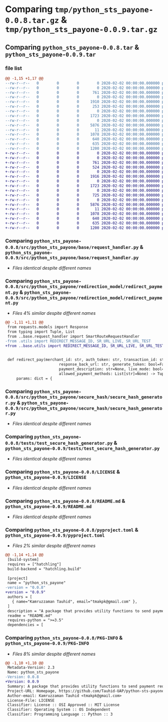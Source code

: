 # Comparing `tmp/python_sts_payone-0.0.8.tar.gz` & `tmp/python_sts_payone-0.0.9.tar.gz`

## Comparing `python_sts_payone-0.0.8.tar` & `python_sts_payone-0.0.9.tar`

### file list

```diff
@@ -1,15 +1,17 @@
--rw-r--r--   0        0        0        0 2020-02-02 00:00:00.000000 python_sts_payone-0.0.8/src/python_sts_payone/__init__.py
--rw-r--r--   0        0        0        0 2020-02-02 00:00:00.000000 python_sts_payone-0.0.8/src/python_sts_payone/base/__init__.py
--rw-r--r--   0        0        0      761 2020-02-02 00:00:00.000000 python_sts_payone-0.0.8/src/python_sts_payone/base/request_handler.py
--rw-r--r--   0        0        0        0 2020-02-02 00:00:00.000000 python_sts_payone-0.0.8/src/python_sts_payone/redirection_model/__init__.py
--rw-r--r--   0        0        0     1910 2020-02-02 00:00:00.000000 python_sts_payone-0.0.8/src/python_sts_payone/redirection_model/redirect_payment.py
--rw-r--r--   0        0        0      253 2020-02-02 00:00:00.000000 python_sts_payone-0.0.8/src/python_sts_payone/redirection_model/utils.py
--rw-r--r--   0        0        0        0 2020-02-02 00:00:00.000000 python_sts_payone-0.0.8/src/python_sts_payone/secure_hash/__init__.py
--rw-r--r--   0        0        0     1723 2020-02-02 00:00:00.000000 python_sts_payone-0.0.8/src/python_sts_payone/secure_hash/secure_hash_generator.py
--rw-r--r--   0        0        0        0 2020-02-02 00:00:00.000000 python_sts_payone-0.0.8/tests/__init__.py
--rw-r--r--   0        0        0     5876 2020-02-02 00:00:00.000000 python_sts_payone-0.0.8/tests/test_secure_hash_generator.py
--rw-r--r--   0        0        0       11 2020-02-02 00:00:00.000000 python_sts_payone-0.0.8/.gitignore
--rw-r--r--   0        0        0     1078 2020-02-02 00:00:00.000000 python_sts_payone-0.0.8/LICENSE
--rw-r--r--   0        0        0      640 2020-02-02 00:00:00.000000 python_sts_payone-0.0.8/README.md
--rw-r--r--   0        0        0      635 2020-02-02 00:00:00.000000 python_sts_payone-0.0.8/pyproject.toml
--rw-r--r--   0        0        0     1200 2020-02-02 00:00:00.000000 python_sts_payone-0.0.8/PKG-INFO
+-rw-r--r--   0        0        0        0 2020-02-02 00:00:00.000000 python_sts_payone-0.0.9/src/python_sts_payone/__init__.py
+-rw-r--r--   0        0        0        0 2020-02-02 00:00:00.000000 python_sts_payone-0.0.9/src/python_sts_payone/base/__init__.py
+-rw-r--r--   0        0        0      761 2020-02-02 00:00:00.000000 python_sts_payone-0.0.9/src/python_sts_payone/base/request_handler.py
+-rw-r--r--   0        0        0      524 2020-02-02 00:00:00.000000 python_sts_payone-0.0.9/src/python_sts_payone/base/utils.py
+-rw-r--r--   0        0        0        0 2020-02-02 00:00:00.000000 python_sts_payone-0.0.9/src/python_sts_payone/redirection_model/__init__.py
+-rw-r--r--   0        0        0     1916 2020-02-02 00:00:00.000000 python_sts_payone-0.0.9/src/python_sts_payone/redirection_model/redirect_payment.py
+-rw-r--r--   0        0        0        0 2020-02-02 00:00:00.000000 python_sts_payone-0.0.9/src/python_sts_payone/secure_hash/__init__.py
+-rw-r--r--   0        0        0     1723 2020-02-02 00:00:00.000000 python_sts_payone-0.0.9/src/python_sts_payone/secure_hash/secure_hash_generator.py
+-rw-r--r--   0        0        0        0 2020-02-02 00:00:00.000000 python_sts_payone-0.0.9/src/python_sts_payone/supporting/__init__.py
+-rw-r--r--   0        0        0      725 2020-02-02 00:00:00.000000 python_sts_payone-0.0.9/src/python_sts_payone/supporting/inquiry.py
+-rw-r--r--   0        0        0        0 2020-02-02 00:00:00.000000 python_sts_payone-0.0.9/tests/__init__.py
+-rw-r--r--   0        0        0     5876 2020-02-02 00:00:00.000000 python_sts_payone-0.0.9/tests/test_secure_hash_generator.py
+-rw-r--r--   0        0        0       11 2020-02-02 00:00:00.000000 python_sts_payone-0.0.9/.gitignore
+-rw-r--r--   0        0        0     1078 2020-02-02 00:00:00.000000 python_sts_payone-0.0.9/LICENSE
+-rw-r--r--   0        0        0      640 2020-02-02 00:00:00.000000 python_sts_payone-0.0.9/README.md
+-rw-r--r--   0        0        0      635 2020-02-02 00:00:00.000000 python_sts_payone-0.0.9/pyproject.toml
+-rw-r--r--   0        0        0     1200 2020-02-02 00:00:00.000000 python_sts_payone-0.0.9/PKG-INFO
```

### Comparing `python_sts_payone-0.0.8/src/python_sts_payone/base/request_handler.py` & `python_sts_payone-0.0.9/src/python_sts_payone/base/request_handler.py`

 * *Files identical despite different names*

### Comparing `python_sts_payone-0.0.8/src/python_sts_payone/redirection_model/redirect_payment.py` & `python_sts_payone-0.0.9/src/python_sts_payone/redirection_model/redirect_payment.py`

 * *Files 4% similar despite different names*

```diff
@@ -1,11 +1,11 @@
 from requests.models import Response
 from typing import Tuple, List
 from ..base.request_handler import SmartRouteRequestHandler
-from .utils import REDIRECT_MESSAGE_ID, SR_URL_LIVE, SR_URL_TEST
+from ..base.utils import REDIRECT_MESSAGE_ID, SR_URL_LIVE, SR_URL_TEST
 
 
 def redirect_pay(merchant_id: str, auth_token: str, transaction_id: str, amount: int, currency_iso_code: str,
                        response_back_url: str, generate_token: bool=False, payment_method_token: str=None,
                        payment_description: str=None, live_mode: bool=True, version: float=None, message_id: str=REDIRECT_MESSAGE_ID,
                        allowed_payment_methods: List[str]=None) -> Tuple[str, int]:
     params: dict = {
```

### Comparing `python_sts_payone-0.0.8/src/python_sts_payone/secure_hash/secure_hash_generator.py` & `python_sts_payone-0.0.9/src/python_sts_payone/secure_hash/secure_hash_generator.py`

 * *Files identical despite different names*

### Comparing `python_sts_payone-0.0.8/tests/test_secure_hash_generator.py` & `python_sts_payone-0.0.9/tests/test_secure_hash_generator.py`

 * *Files identical despite different names*

### Comparing `python_sts_payone-0.0.8/LICENSE` & `python_sts_payone-0.0.9/LICENSE`

 * *Files identical despite different names*

### Comparing `python_sts_payone-0.0.8/README.md` & `python_sts_payone-0.0.9/README.md`

 * *Files identical despite different names*

### Comparing `python_sts_payone-0.0.8/pyproject.toml` & `python_sts_payone-0.0.9/pyproject.toml`

 * *Files 2% similar despite different names*

```diff
@@ -1,14 +1,14 @@
 [build-system]
 requires = ["hatchling"]
 build-backend = "hatchling.build"
 
 [project]
 name = "python_sts_payone"
-version = "0.0.8"
+version = "0.0.9"
 authors = [
   { name="Kamruzzaman Tauhid", email="tmakpk@gmail.com" },
 ]
 description = "A package that provides utility functions to send payment requests to STS PayOne and interpret the responses"
 readme = "README.md"
 requires-python = ">=3.5"
 dependencies = [
```

### Comparing `python_sts_payone-0.0.8/PKG-INFO` & `python_sts_payone-0.0.9/PKG-INFO`

 * *Files 8% similar despite different names*

```diff
@@ -1,10 +1,10 @@
 Metadata-Version: 2.3
 Name: python_sts_payone
-Version: 0.0.8
+Version: 0.0.9
 Summary: A package that provides utility functions to send payment requests to STS PayOne and interpret the responses
 Project-URL: Homepage, https://github.com/Tauhid-UAP/python-sts-payone
 Author-email: Kamruzzaman Tauhid <tmakpk@gmail.com>
 License-File: LICENSE
 Classifier: License :: OSI Approved :: MIT License
 Classifier: Operating System :: OS Independent
 Classifier: Programming Language :: Python :: 3
```

